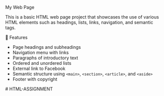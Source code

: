  My Web Page

This is a basic HTML web page project that showcases the use of various HTML elements such as headings, lists, links, navigation, and semantic tags.

 🔧 Features

- Page headings and subheadings
- Navigation menu with links
- Paragraphs of introductory text
- Ordered and unordered lists
- External link to Facebook
- Semantic structure using `<main>`, `<section>`, `<article>`, and `<aside>`
- Footer with copyright

#   H T M L - A S S I G N M E N T  
 